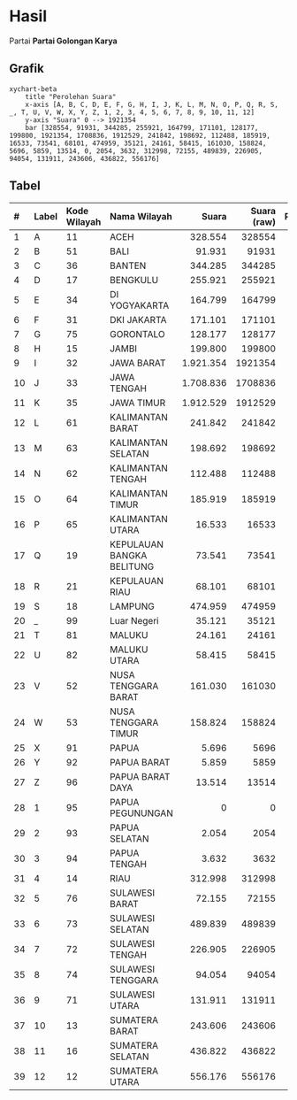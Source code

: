 # Hasil

Partai **Partai Golongan Karya**

## Grafik

```mermaid
xychart-beta
    title "Perolehan Suara"
    x-axis [A, B, C, D, E, F, G, H, I, J, K, L, M, N, O, P, Q, R, S, _, T, U, V, W, X, Y, Z, 1, 2, 3, 4, 5, 6, 7, 8, 9, 10, 11, 12]
    y-axis "Suara" 0 --> 1921354
    bar [328554, 91931, 344285, 255921, 164799, 171101, 128177, 199800, 1921354, 1708836, 1912529, 241842, 198692, 112488, 185919, 16533, 73541, 68101, 474959, 35121, 24161, 58415, 161030, 158824, 5696, 5859, 13514, 0, 2054, 3632, 312998, 72155, 489839, 226905, 94054, 131911, 243606, 436822, 556176]
```

## Tabel

| #  | Label | Kode Wilayah | Nama Wilayah              | Suara     | Suara (raw) | Persentase |
|:-- |:----- |:------------ |:------------------------- | ---------:| -----------:| ----------:|
| 1  | A     | 11           | ACEH                      | 328.554   | 328554      | 2,82       |
| 2  | B     | 51           | BALI                      | 91.931    | 91931       | 0,79       |
| 3  | C     | 36           | BANTEN                    | 344.285   | 344285      | 2,96       |
| 4  | D     | 17           | BENGKULU                  | 255.921   | 255921      | 2,20       |
| 5  | E     | 34           | DI YOGYAKARTA             | 164.799   | 164799      | 1,42       |
| 6  | F     | 31           | DKI JAKARTA               | 171.101   | 171101      | 1,47       |
| 7  | G     | 75           | GORONTALO                 | 128.177   | 128177      | 1,10       |
| 8  | H     | 15           | JAMBI                     | 199.800   | 199800      | 1,72       |
| 9  | I     | 32           | JAWA BARAT                | 1.921.354 | 1921354     | 16,52      |
| 10 | J     | 33           | JAWA TENGAH               | 1.708.836 | 1708836     | 14,69      |
| 11 | K     | 35           | JAWA TIMUR                | 1.912.529 | 1912529     | 16,44      |
| 12 | L     | 61           | KALIMANTAN BARAT          | 241.842   | 241842      | 2,08       |
| 13 | M     | 63           | KALIMANTAN SELATAN        | 198.692   | 198692      | 1,71       |
| 14 | N     | 62           | KALIMANTAN TENGAH         | 112.488   | 112488      | 0,97       |
| 15 | O     | 64           | KALIMANTAN TIMUR          | 185.919   | 185919      | 1,60       |
| 16 | P     | 65           | KALIMANTAN UTARA          | 16.533    | 16533       | 0,14       |
| 17 | Q     | 19           | KEPULAUAN BANGKA BELITUNG | 73.541    | 73541       | 0,63       |
| 18 | R     | 21           | KEPULAUAN RIAU            | 68.101    | 68101       | 0,59       |
| 19 | S     | 18           | LAMPUNG                   | 474.959   | 474959      | 4,08       |
| 20 | _     | 99           | Luar Negeri               | 35.121    | 35121       | 0,30       |
| 21 | T     | 81           | MALUKU                    | 24.161    | 24161       | 0,21       |
| 22 | U     | 82           | MALUKU UTARA              | 58.415    | 58415       | 0,50       |
| 23 | V     | 52           | NUSA TENGGARA BARAT       | 161.030   | 161030      | 1,38       |
| 24 | W     | 53           | NUSA TENGGARA TIMUR       | 158.824   | 158824      | 1,37       |
| 25 | X     | 91           | PAPUA                     | 5.696     | 5696        | 0,05       |
| 26 | Y     | 92           | PAPUA BARAT               | 5.859     | 5859        | 0,05       |
| 27 | Z     | 96           | PAPUA BARAT DAYA          | 13.514    | 13514       | 0,12       |
| 28 | 1     | 95           | PAPUA PEGUNUNGAN          | 0         | 0           | 0,00       |
| 29 | 2     | 93           | PAPUA SELATAN             | 2.054     | 2054        | 0,02       |
| 30 | 3     | 94           | PAPUA TENGAH              | 3.632     | 3632        | 0,03       |
| 31 | 4     | 14           | RIAU                      | 312.998   | 312998      | 2,69       |
| 32 | 5     | 76           | SULAWESI BARAT            | 72.155    | 72155       | 0,62       |
| 33 | 6     | 73           | SULAWESI SELATAN          | 489.839   | 489839      | 4,21       |
| 34 | 7     | 72           | SULAWESI TENGAH           | 226.905   | 226905      | 1,95       |
| 35 | 8     | 74           | SULAWESI TENGGARA         | 94.054    | 94054       | 0,81       |
| 36 | 9     | 71           | SULAWESI UTARA            | 131.911   | 131911      | 1,13       |
| 37 | 10    | 13           | SUMATERA BARAT            | 243.606   | 243606      | 2,09       |
| 38 | 11    | 16           | SUMATERA SELATAN          | 436.822   | 436822      | 3,76       |
| 39 | 12    | 12           | SUMATERA UTARA            | 556.176   | 556176      | 4,78       |



